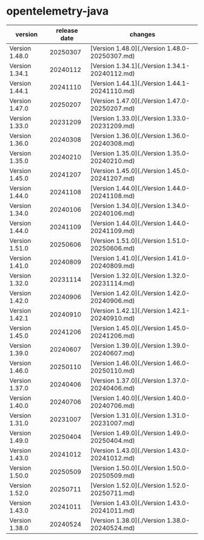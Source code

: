 # opentelemetry-java	


|version|release date|changes|
|---|---|---|
|Version 1.48.0|20250307|[Version 1.48.0](./Version 1.48.0-20250307.md)|
|Version 1.34.1|20240112|[Version 1.34.1](./Version 1.34.1-20240112.md)|
|Version 1.44.1|20241110|[Version 1.44.1](./Version 1.44.1-20241110.md)|
|Version 1.47.0|20250207|[Version 1.47.0](./Version 1.47.0-20250207.md)|
|Version 1.33.0|20231209|[Version 1.33.0](./Version 1.33.0-20231209.md)|
|Version 1.36.0|20240308|[Version 1.36.0](./Version 1.36.0-20240308.md)|
|Version 1.35.0|20240210|[Version 1.35.0](./Version 1.35.0-20240210.md)|
|Version 1.45.0|20241207|[Version 1.45.0](./Version 1.45.0-20241207.md)|
|Version 1.44.0|20241108|[Version 1.44.0](./Version 1.44.0-20241108.md)|
|Version 1.34.0|20240106|[Version 1.34.0](./Version 1.34.0-20240106.md)|
|Version 1.44.0|20241109|[Version 1.44.0](./Version 1.44.0-20241109.md)|
|Version 1.51.0|20250606|[Version 1.51.0](./Version 1.51.0-20250606.md)|
|Version 1.41.0|20240809|[Version 1.41.0](./Version 1.41.0-20240809.md)|
|Version 1.32.0|20231114|[Version 1.32.0](./Version 1.32.0-20231114.md)|
|Version 1.42.0|20240906|[Version 1.42.0](./Version 1.42.0-20240906.md)|
|Version 1.42.1|20240910|[Version 1.42.1](./Version 1.42.1-20240910.md)|
|Version 1.45.0|20241206|[Version 1.45.0](./Version 1.45.0-20241206.md)|
|Version 1.39.0|20240607|[Version 1.39.0](./Version 1.39.0-20240607.md)|
|Version 1.46.0|20250110|[Version 1.46.0](./Version 1.46.0-20250110.md)|
|Version 1.37.0|20240406|[Version 1.37.0](./Version 1.37.0-20240406.md)|
|Version 1.40.0|20240706|[Version 1.40.0](./Version 1.40.0-20240706.md)|
|Version 1.31.0|20231007|[Version 1.31.0](./Version 1.31.0-20231007.md)|
|Version 1.49.0|20250404|[Version 1.49.0](./Version 1.49.0-20250404.md)|
|Version 1.43.0|20241012|[Version 1.43.0](./Version 1.43.0-20241012.md)|
|Version 1.50.0|20250509|[Version 1.50.0](./Version 1.50.0-20250509.md)|
|Version 1.52.0|20250711|[Version 1.52.0](./Version 1.52.0-20250711.md)|
|Version 1.43.0|20241011|[Version 1.43.0](./Version 1.43.0-20241011.md)|
|Version 1.38.0|20240524|[Version 1.38.0](./Version 1.38.0-20240524.md)|

